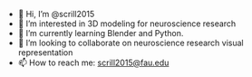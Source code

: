 - 👋 Hi, I’m @scrill2015
- 👀 I’m interested in 3D modeling for neuroscience research
- 🌱 I’m currently learning Blender and Python.
- 💞️ I’m looking to collaborate on neuroscience research visual representation
- 📫 How to reach me: scrill2015@fau.edu

<!---
scrill2015/scrill2015 is a ✨ special ✨ repository because its `README.md` (this file) appears on your GitHub profile.
You can click the Preview link to take a look at your changes.
--->
